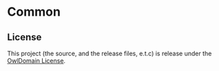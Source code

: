 Common
===



## License

This project (the source, and the release files, e.t.c) is release under the [OwlDomain License](/license.md).
